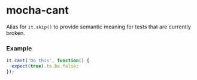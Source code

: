 # mocha-cant
Alias for `it.skip()` to provide semantic meaning for tests that are currently broken.

### Example
```js
it.cant('Do this', function() {
  expect(true).to.be.false;
});
```
